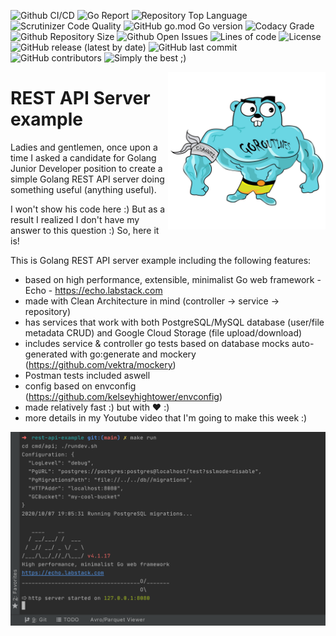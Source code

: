 ![Github CI/CD](https://img.shields.io/github/workflow/status/evt/rest-api-example/Go)
![Go Report](https://goreportcard.com/badge/github.com/evt/rest-api-example)
![Repository Top Language](https://img.shields.io/github/languages/top/evt/rest-api-example)
![Scrutinizer Code Quality](https://img.shields.io/scrutinizer/quality/g/evt/rest-api-example/main)
![GitHub go.mod Go version](https://img.shields.io/github/go-mod/go-version/evt/rest-api-example)
![Codacy Grade](https://img.shields.io/codacy/grade/c9467ed47e064b1981e53862d0286d65)
![Github Repository Size](https://img.shields.io/github/repo-size/evt/rest-api-example)
![Github Open Issues](https://img.shields.io/github/issues/evt/rest-api-example)
![Lines of code](https://img.shields.io/tokei/lines/github/evt/rest-api-example)
![License](https://img.shields.io/badge/license-MIT-green)
![GitHub release (latest by date)](https://img.shields.io/github/v/release/evt/rest-api-example)
![GitHub last commit](https://img.shields.io/github/last-commit/evt/rest-api-example)
![GitHub contributors](https://img.shields.io/github/contributors/evt/rest-api-example)
![Simply the best ;)](https://img.shields.io/badge/simply-the%20best%20%3B%29-orange)

<img align="right" width="50%" src="./images/big-gopher.jpg">

# REST API Server example
Ladies and gentlemen, once upon a time I asked a candidate for Golang Junior Developer position to create a simple Golang REST API server doing something useful (anything useful).

I won't show his code here :) But as a result I realized I don't have my answer to this question :) So, here it is!

This is Golang REST API server example including the following features:
*   based on high performance, extensible, minimalist Go web framework - Echo - <https://echo.labstack.com> 
*   made with Clean Architecture in mind (controller -> service -> repository)
*   has services that work with both PostgreSQL/MySQL database (user/file metadata CRUD) and Google Cloud Storage (file upload/download)
*   includes service & controller go tests based on database mocks auto-generated with go:generate and mockery (<https://github.com/vektra/mockery>)
*   Postman tests included aswell
*   config based on envconfig (<https://github.com/kelseyhightower/envconfig>)
*   made relatively fast :) but with :heart: :)
*   more details in my Youtube video that I'm going to make this week :)

<img src="./images/make-run.png">
